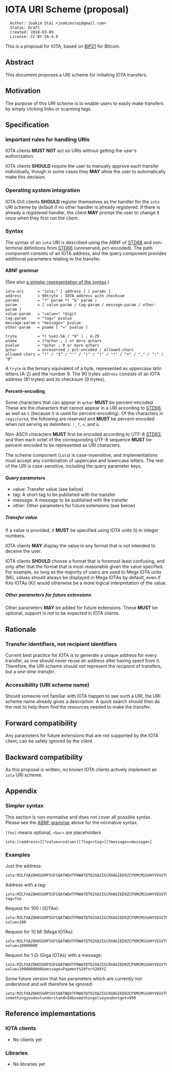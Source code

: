 # IOTA URI Scheme (proposal)

```
  Author: Joakim Stai <joakimstai@gmail.com>
  Status: Draft
  Created: 2018-03-09
  License: CC-BY-SA-4.0
```

This is a proposal for IOTA, based on [BIP21](https://github.com/bitcoin/bips/blob/master/bip-0021.mediawiki) for Bitcoin.

## Abstract

This document proposes a URI scheme for initiating IOTA transfers.

## Motivation

The purpose of this URI scheme is to enable users to easily make transfers by simply clicking links or scanning tags.

## Specification

### Important rules for handling URIs

IOTA clients **MUST NOT** act on URIs without getting the user's authorization.

IOTA clients **SHOULD** require the user to manually approve each transfer individually, though in some cases they **MAY** allow the user to automatically make this decision.

### Operating system integration

IOTA GUI clients **SHOULD** register themselves as the handler for the `iota` URI scheme by default if no other handler is already registered. If there is already a registered handler, the client **MAY** prompt the user to change it once when they first run the client.

### Syntax

The syntax of an `iota` URI is described using the ABNF of [STD68](https://tools.ietf.org/html/std68) and non-terminal definitions from [STD66](https://tools.ietf.org/html/std66) (unreserved, pct-encoded).
The path component consists of an IOTA address, and the query component provides additional parameters relating to the transfer.

#### ABNF grammar

(See also [a simpler representation of the syntax](#simpler-syntax).)

```
iota-uri      = "iota:" [ address ] [ params ]
address       = 90tryte ; IOTA address with checksum
params        = "?" param *( "&" param )
param         = [ value-param / tag-param / message-param / other-param ]
value-param   = "value=" *digit
tag-param     = "tag=" pvalue
message-param = "message=" pvalue
other-param   = pname [ "=" pvalue ]

tryte         = *( %x41-5A / "9" ) ; A-Z9
pname         = 1*qchar ; 1 or more qchars
pvalue        = *qchar ; 0 or more qchars
qchar         = unreserved / pct-encoded / allowed-chars
allowed-chars = "!" / "$" / "'" / "(" / ")" / "*" / "+" / "," / ";" / "@"
```

A `tryte` is the ternary equivalent of a byte, represented as uppercase latin letters (A-Z) and the number 9. The 90 trytes `address` consists of an IOTA address (81 trytes) and its checksum (9 trytes).

#### Percent-encoding

Some characters that can appear in `qchar` **MUST** be percent-encoded. These are the characters that cannot appear in a URI according to [STD66](https://tools.ietf.org/html/std66), as well as `%` (because it is used for percent-encoding). Of the characters in `registered`, the following are reserved and **MUST** be percent-encoded when not serving as delimiters: `:`, `?`, `=`, and `&`.

Non-ASCII characters **MUST** first be encoded according to UTF-8 [STD63](https://tools.ietf.org/html/std63), and then each octet of the corresponding UTF-8 sequence **MUST** be percent-encoded to be represented as URI characters.

The scheme component (`iota`) is case-insensitive, and implementations must accept any combination of uppercase and lowercase letters. The rest of the URI is case-sensitive, including the query parameter keys.

#### Query parameters

- value: Transfer value (see below)
- tag: A short tag to be published with the transfer
- message: A message to be published with the transfer
- other: Other parameters for future extensions (see below)

##### Transfer value

If a value is provided, it **MUST** be specified using IOTA units (i) in integer numbers.

IOTA clients **MAY** display the value in any format that is not intended to deceive the user.

IOTA clients **SHOULD** choose a format that is foremost least confusing, and only after that the format that is most reasonable given the value specified.
For example, so long as the majority of users are used to Mega IOTA units (Mi), values should always be displayed in Mega IOTAs by default, even if Kilo IOTAs (Ki) would otherwise be a more logical interpretation of the value.

##### Other parameters for future extensions

Other parameters **MAY** be added for future extensions. These **MUST** be optional, support is not to be expected in IOTA clients.

## Rationale

### Transfer identifiers, not recipient identifiers

Current best practice for IOTA is to generate a unique address for every transfer, as one should never reuse an address after having spent from it.
Therefore, the URI scheme should not represent the _recipient_ of transfers, but a _one-time transfer_.

### Accessibility (URI scheme name)

Should someone not familiar with IOTA happen to see such a URI, the URI scheme name already gives a description.
A quick search should then do the rest to help them find the resources needed to make the transfer.

## Forward compatibility

Any parameters for future extensions that are not supported by the IOTA client, can be safely ignored by the client.

## Backward compatibility

As this proposal is written, no known IOTA clients actively implement an `iota` URI scheme.

## Appendix

### Simpler syntax

This section is non-normative and does not cover all possible syntax.
Please see the [ABNF grammar](#abnf-grammar) above for the normative syntax.

`[foo]` means optional, `<bar>` are placeholders

```
iota:[<address>][?value=<value>][?tag=<tag>][?message=<message>]
```

### Examples

Just the address:

    iota:MZLFXAZOHOSGRPIGFSQATWQXTFRWATQTOZXAZIGCRXAGIED9ZCPXMCMSSUHYVEGVTOILQMAD9VZIV9PJCHCCO9YMIW

Address with a tag:

    iota:MZLFXAZOHOSGRPIGFSQATWQXTFRWATQTOZXAZIGCRXAGIED9ZCPXMCMSSUHYVEGVTOILQMAD9VZIV9PJCHCCO9YMIW?tag=foo

Request for 100 i (IOTAs):

    iota:MZLFXAZOHOSGRPIGFSQATWQXTFRWATQTOZXAZIGCRXAGIED9ZCPXMCMSSUHYVEGVTOILQMAD9VZIV9PJCHCCO9YMIW?value=100

Request for 10 Mi (Mega IOTAs):

    iota:MZLFXAZOHOSGRPIGFSQATWQXTFRWATQTOZXAZIGCRXAGIED9ZCPXMCMSSUHYVEGVTOILQMAD9VZIV9PJCHCCO9YMIW?value=10000000

Request for 1 Gi (Giga IOTAs) with a message:

    iota:MZLFXAZOHOSGRPIGFSQATWQXTFRWATQTOZXAZIGCRXAGIED9ZCPXMCMSSUHYVEGVTOILQMAD9VZIV9PJCHCCO9YMIW?value=1000000000&message=Payment%20for%20XYZ

Some future version that has parameters which are currently not understood and will therefore be ignored:

    iota:MZLFXAZOHOSGRPIGFSQATWQXTFRWATQTOZXAZIGCRXAGIED9ZCPXMCMSSUHYVEGVTOILQMAD9VZIV9PJCHCCO9YMIW?somethingyoudontunderstand=50&somethingelseyoudontget=999

## Reference implementations

### IOTA clients

* No clients yet

### Libraries

* No libraries yet
